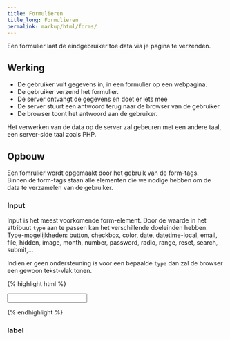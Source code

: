 ```yaml
---
title: Formulieren
title_long: Formulieren
permalink: markup/html/forms/
---
```


Een formulier laat de eindgebruiker toe data via je pagina te verzenden. 

Werking
--------

- De gebruiker vult gegevens in, in een formulier op een webpagina.
- De gebruiker verzend het formulier.
- De server ontvangt de gegevens en doet er iets mee
- De server stuurt een antwoord terug naar de browser van de gebruiker.
- De browser toont het antwoord aan de gebruiker.

Het verwerken van de data op de server zal gebeuren met een andere taal, een server-side taal zoals PHP.

Opbouw
-------
Een fomrulier wordt opgemaakt door het gebruik van de form-tags.  
Binnen de form-tags staan alle elementen die we nodige hebben om de data te verzamelen van de gebruiker.

### Input

Input is het meest voorkomende form-element. 
Door de waarde in het attribuut `type` aan te passen kan het verschillende doeleinden hebben. 
Type-mogelijkheden: button, checkbox, color, date, datetime-local, email, file, hidden, image, month, number, password, radio, range, reset, search, submit,...

Indien er geen ondersteuning is voor een bepaalde `type` dan zal de browser een gewoon tekst-vlak tonen.


{% highlight html %}
<form>
    <input type="text">
</form>
{% endhighlight %}

### label